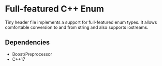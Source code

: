 # Full-featured C++ Enum

Tiny header file implements a support for full-featured enum types. It allows comfortable conversion to and from string and also supports iostreams.

## Dependencies

* Boost/Preprocessor
* C++17
